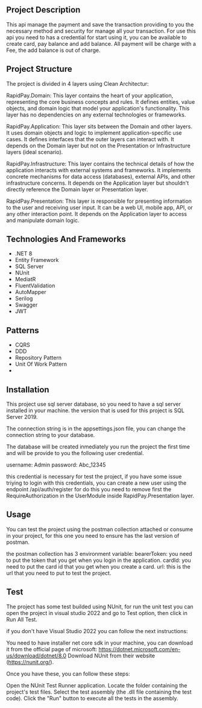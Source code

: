 ## Project Description

This api manage the payment and save the transaction providing to you the necessary method and security for manage all your transaction.
For use this api you need to has a credential for start using it, you can be available to create card, pay balance and add balance.
All payment will be charge with a Fee, the add balance is out of charge.

## Project Structure

The project is divided in 4 layers using Clean Architectur:

RapidPay.Domain: This layer contains the heart of your application, representing the core business concepts and rules.
				 It defines entities, value objects, and domain logic that model your application's functionality.
				 This layer has no dependencies on any external technologies or frameworks.

RapidPay.Application: This layer sits between the Domain and other layers.
					  It uses domain objects and logic to implement application-specific use cases.
					  It defines interfaces that the outer layers can interact with.
					  It depends on the Domain layer but not on the Presentation or Infrastructure layers (ideal scenario).

RapidPay.Infrastructure: This layer contains the technical details of how the application interacts with external systems and frameworks.
						 It implements concrete mechanisms for data access (databases), external APIs, and other infrastructure concerns.
						 It depends on the Application layer but shouldn't directly reference the Domain layer or Presentation layer.

RapidPay.Presentation: This layer is responsible for presenting information to the user and receiving user input.
					   It can be a web UI, mobile app, API, or any other interaction point.
					   It depends on the Application layer to access and manipulate domain logic.

## Technologies And Frameworks

- .NET 8
- Entity Framework
- SQL Server
- NUnit
- MediatR
- FluentValidation
- AutoMapper
- Serilog
- Swagger
- JWT

## Patterns

- CQRS
- DDD
- Repository Pattern
- Unit Of Work Pattern
- 
## Installation

This project use sql server database, so you need to have a sql server installed in your machine. the version that is used for this project is SQL Server 2019.

The connection string is in the appsettings.json file, you can change the connection string to your database.

The database will be created inmediately you run the project the first time and will be provide to you the following user credential.

username: Admin
password: Abc_12345

this credential is necessary for test the project, if you have some issue triying to login with this credentials, you can create a new user using the endpoint /api/auth/register
for do this you need to remove first the RequireAuthorization in the UserModule inside RapidPay.Presentation layer.

## Usage

You can test the project using the postman collection attached or consume in your project, for this one you need to ensure has the last version of postman.

the postman collection has 3 environment variable:
bearerToken: you need to put the token that you get when you login in the application.
cardId: you need to put the card id that you get when you create a card.
url: this is the url that you need to put to test the project.

## Test

The project has some test builded using NUnit, for run the unit test you can open the project in visual studio 2022 and go to Test option, then click in Run All Test.

if you don't have Visual Studio 2022 you can follow the next instructions:

You need to have installer net core sdk in your machine, you can download it from the official page of microsoft: https://dotnet.microsoft.com/en-us/download/dotnet/8.0
Download NUnit from their website (https://nunit.org/).

Once you have these, you can follow these steps:

Open the NUnit Test Runner application.
Locate the folder containing the project's test files.
Select the test assembly (the .dll file containing the test code).
Click the "Run" button to execute all the tests in the assembly.